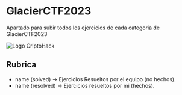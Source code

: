 # GlacierCTF2023

Apartado para subir todos los ejercicios de cada categoria de GlacierCTF2023

![Logo CriptoHack](https://github.com/MaestroKesero/GlalcierCTF2023/blob/main/Wallpaper.png)

## Rubrica

- name (solved) -> Ejercicios Resueltos por el equipo (no hechos).
- name (resolved) -> Ejercicios resueltos por mi (hechos).
